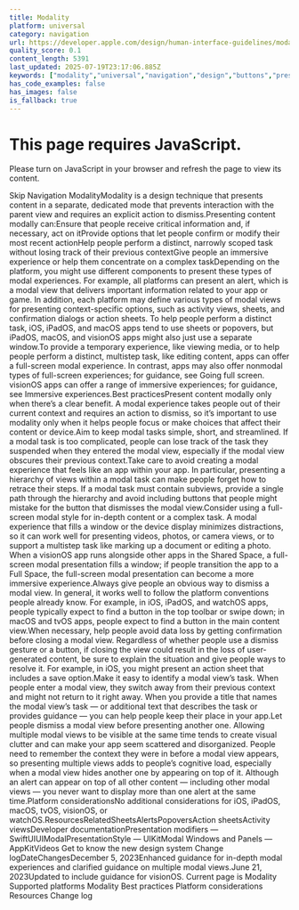 ```yaml
---
title: Modality
platform: universal
category: navigation
url: https://developer.apple.com/design/human-interface-guidelines/modality
quality_score: 0.1
content_length: 5391
last_updated: 2025-07-19T23:17:06.885Z
keywords: ["modality","universal","navigation","design","buttons","presentation","visual","system"]
has_code_examples: false
has_images: false
is_fallback: true
---
```


# This page requires JavaScript.

Please turn on JavaScript in your browser and refresh the page to view its content.

Skip Navigation ModalityModality is a design technique that presents content in a separate, dedicated mode that prevents interaction with the parent view and requires an explicit action to dismiss.Presenting content modally can:Ensure that people receive critical information and, if necessary, act on itProvide options that let people confirm or modify their most recent actionHelp people perform a distinct, narrowly scoped task without losing track of their previous contextGive people an immersive experience or help them concentrate on a complex taskDepending on the platform, you might use different components to present these types of modal experiences. For example, all platforms can present an alert, which is a modal view that delivers important information related to your app or game. In addition, each platform may define various types of modal views for presenting context-specific options, such as activity views, sheets, and confirmation dialogs or action sheets. To help people perform a distinct task, iOS, iPadOS, and macOS apps tend to use sheets or popovers, but iPadOS, macOS, and visionOS apps might also just use a separate window.To provide a temporary experience, like viewing media, or to help people perform a distinct, multistep task, like editing content, apps can offer a full-screen modal experience. In contrast, apps may also offer nonmodal types of full-screen experiences; for guidance, see Going full screen. visionOS apps can offer a range of immersive experiences; for guidance, see Immersive experiences.Best practicesPresent content modally only when there’s a clear benefit. A modal experience takes people out of their current context and requires an action to dismiss, so it’s important to use modality only when it helps people focus or make choices that affect their content or device.Aim to keep modal tasks simple, short, and streamlined. If a modal task is too complicated, people can lose track of the task they suspended when they entered the modal view, especially if the modal view obscures their previous context.Take care to avoid creating a modal experience that feels like an app within your app. In particular, presenting a hierarchy of views within a modal task can make people forget how to retrace their steps. If a modal task must contain subviews, provide a single path through the hierarchy and avoid including buttons that people might mistake for the button that dismisses the modal view.Consider using a full-screen modal style for in-depth content or a complex task. A modal experience that fills a window or the device display minimizes distractions, so it can work well for presenting videos, photos, or camera views, or to support a multistep task like marking up a document or editing a photo. When a visionOS app runs alongside other apps in the Shared Space, a full-screen modal presentation fills a window; if people transition the app to a Full Space, the full-screen modal presentation can become a more immersive experience.Always give people an obvious way to dismiss a modal view. In general, it works well to follow the platform conventions people already know. For example, in iOS, iPadOS, and watchOS apps, people typically expect to find a button in the top toolbar or swipe down; in macOS and tvOS apps, people expect to find a button in the main content view.When necessary, help people avoid data loss by getting confirmation before closing a modal view. Regardless of whether people use a dismiss gesture or a button, if closing the view could result in the loss of user-generated content, be sure to explain the situation and give people ways to resolve it. For example, in iOS, you might present an action sheet that includes a save option.Make it easy to identify a modal view’s task. When people enter a modal view, they switch away from their previous context and might not return to it right away. When you provide a title that names the modal view’s task — or additional text that describes the task or provides guidance — you can help people keep their place in your app.Let people dismiss a modal view before presenting another one. Allowing multiple modal views to be visible at the same time tends to create visual clutter and can make your app seem scattered and disorganized. People need to remember the context they were in before a modal view appears, so presenting multiple views adds to people’s cognitive load, especially when a modal view hides another one by appearing on top of it. Although an alert can appear on top of all other content — including other modal views — you never want to display more than one alert at the same time.Platform considerationsNo additional considerations for iOS, iPadOS, macOS, tvOS, visionOS, or watchOS.ResourcesRelatedSheetsAlertsPopoversAction sheetsActivity viewsDeveloper documentationPresentation modifiers — SwiftUIUIModalPresentationStyle — UIKitModal Windows and Panels — AppKitVideos Get to know the new design system Change logDateChangesDecember 5, 2023Enhanced guidance for in-depth modal experiences and clarified guidance on multiple modal views.June 21, 2023Updated to include guidance for visionOS. Current page is Modality Supported platforms Modality Best practices Platform considerations Resources Change log